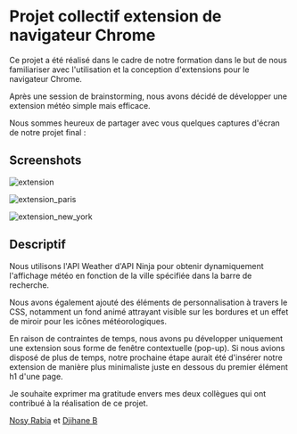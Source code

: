 
# Projet collectif extension de navigateur Chrome

Ce projet a été réalisé dans le cadre de notre formation dans le but de nous familiariser avec l'utilisation et la conception d'extensions pour le navigateur Chrome.

Après une session de brainstorming, nous avons décidé de développer une extension météo simple mais efficace.

Nous sommes heureux de partager avec vous quelques captures d'écran de notre projet final :





## Screenshots
![extension](https://github.com/DjihaneB/projet-collectif---extension-de-navigateur-choco_team/assets/123997026/8ea79903-7542-4541-bab5-162cf822efb0)

![extension_paris](https://github.com/DjihaneB/projet-collectif---extension-de-navigateur-choco_team/assets/123997026/0a16699e-5f60-4600-b797-3577abc85b4f)

![extension_new_york](https://github.com/DjihaneB/projet-collectif---extension-de-navigateur-choco_team/assets/123997026/4ef66196-c780-4152-9afa-550e61b73c58)


## Descriptif

Nous utilisons l'API Weather d'API Ninja pour obtenir dynamiquement l'affichage météo en fonction de la ville spécifiée dans la barre de recherche.

Nous avons également ajouté des éléments de personnalisation à travers le CSS, notamment un fond animé attrayant visible sur les bordures et un effet de miroir pour les icônes météorologiques.

En raison de contraintes de temps, nous avons pu développer uniquement une extension sous forme de fenêtre contextuelle (pop-up). Si nous avions disposé de plus de temps, notre prochaine étape aurait été d'insérer notre extension de manière plus minimaliste juste en dessous du premier élément h1 d'une page.

Je souhaite exprimer ma gratitude envers mes deux collègues qui ont contribué à la réalisation de ce projet.

[Nosy Rabia](https://github.com/noosyrabia) et [Djihane B](https://github.com/DjihaneB)



